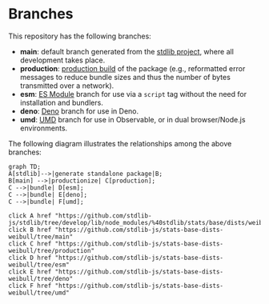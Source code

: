<!--

@license Apache-2.0

Copyright (c) 2022 The Stdlib Authors.

Licensed under the Apache License, Version 2.0 (the "License");
you may not use this file except in compliance with the License.
You may obtain a copy of the License at

    http://www.apache.org/licenses/LICENSE-2.0

Unless required by applicable law or agreed to in writing, software
distributed under the License is distributed on an "AS IS" BASIS,
WITHOUT WARRANTIES OR CONDITIONS OF ANY KIND, either express or implied.
See the License for the specific language governing permissions and
limitations under the License.

-->

# Branches

This repository has the following branches:

-   **main**: default branch generated from the [stdlib project][stdlib-url], where all development takes place.
-   **production**: [production build][production-url] of the package (e.g., reformatted error messages to reduce bundle sizes and thus the number of bytes transmitted over a network).
-   **esm**: [ES Module][esm-url] branch for use via a `script` tag without the need for installation and bundlers.
-   **deno**: [Deno][deno-url] branch for use in Deno.
-   **umd**: [UMD][umd-url] branch for use in Observable, or in dual browser/Node.js environments.

The following diagram illustrates the relationships among the above branches:

```mermaid
graph TD;
A[stdlib]-->|generate standalone package|B;
B[main] -->|productionize| C[production];
C -->|bundle| D[esm];
C -->|bundle| E[deno];
C -->|bundle| F[umd];

click A href "https://github.com/stdlib-js/stdlib/tree/develop/lib/node_modules/%40stdlib/stats/base/dists/weibull"
click B href "https://github.com/stdlib-js/stats-base-dists-weibull/tree/main"
click C href "https://github.com/stdlib-js/stats-base-dists-weibull/tree/production"
click D href "https://github.com/stdlib-js/stats-base-dists-weibull/tree/esm"
click E href "https://github.com/stdlib-js/stats-base-dists-weibull/tree/deno"
click F href "https://github.com/stdlib-js/stats-base-dists-weibull/tree/umd"
```

[stdlib-url]: https://github.com/stdlib-js/stdlib/tree/develop/lib/node_modules/%40stdlib/stats/base/dists/weibull
[production-url]: https://github.com/stdlib-js/stats-base-dists-weibull/tree/production
[deno-url]: https://github.com/stdlib-js/stats-base-dists-weibull/tree/deno
[umd-url]: https://github.com/stdlib-js/stats-base-dists-weibull/tree/umd
[esm-url]: https://github.com/stdlib-js/stats-base-dists-weibull/tree/esm